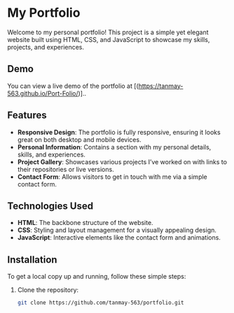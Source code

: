 # My Portfolio

Welcome to my personal portfolio! This project is a simple yet elegant website built using HTML, CSS, and JavaScript to showcase my skills, projects, and experiences.

## Demo

You can view a live demo of the portfolio at [(https://tanmay-563.github.io/Port-Folio/)]..
## Features

- **Responsive Design**: The portfolio is fully responsive, ensuring it looks great on both desktop and mobile devices.
- **Personal Information**: Contains a section with my personal details, skills, and experiences.
- **Project Gallery**: Showcases various projects I’ve worked on with links to their repositories or live versions.
- **Contact Form**: Allows visitors to get in touch with me via a simple contact form.

## Technologies Used

- **HTML**: The backbone structure of the website.
- **CSS**: Styling and layout management for a visually appealing design.
- **JavaScript**: Interactive elements like the contact form and animations.

## Installation

To get a local copy up and running, follow these simple steps:

1. Clone the repository:
   ```bash
   git clone https://github.com/tanmay-563/portfolio.git
